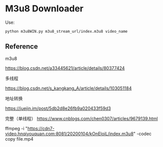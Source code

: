 # M3u8 Downloader

Use:

```shell
python m3u8WIN.py m3u8_stream_url/index.m3u8 video_name
```





## Reference

m3u8

https://blog.csdn.net/a33445621/article/details/80377424

多线程

https://blog.csdn.net/s_kangkang_A/article/details/103051184

地址转换

https://juejin.im/post/5db2d8e26fb9a020433f59d3

完整（单线程）
https://www.cnblogs.com/chen0307/articles/9679139.html


ffmpeg -i "https://cdn7-video.hnqiyouquan.com:8081/20200104/kOnEloiL/index.m3u8" -codec copy file.mp4